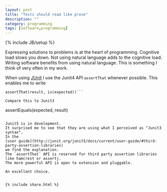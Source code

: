 ```yaml
---
layout: post
title: "Tests should read like prose"
description: ""
category: programming
tags: [software,programming]
---
```

{% include JB/setup %}

Expressing solutions to problems is at the heart of programming.
Cognitive load slows you down.
Not using natural language adds to the cognitive load.
Writing software benefits from using natural language.
This is something I think of very often in my work.

When using [JUnit](http://junit.org/) I use the Junit4 API `assertThat` whenever possible.
This enables me to write

```
assertThat(result, is(expected))```

Compare this to Junit3

```
assertEquals(expected, result)
```

Junit5 is in development.
It surprised me to see that they are using what I perceived as "Junit3 syntax".
In the
[user guide](http://junit.org/junit5/docs/current/user-guide/#third-party-assertion-libraries)
we find the explanation.
The `assertThat` API is reserved for third party assertion libraries like hamcrest or assertj.
The more powerful API is open to extension and pluggable.

An excellent choice.


{% include share.html %}
